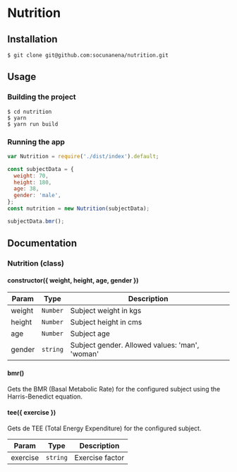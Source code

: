 # Nutrition

## Installation

```shell
$ git clone git@github.com:socunanena/nutrition.git
```

## Usage

### Building the project

```shell
$ cd nutrition
$ yarn
$ yarn run build
```

### Running the app

```javascript
var Nutrition = require('./dist/index').default;

const subjectData = {
  weight: 70,
  height: 180,
  age: 38,
  gender: 'male',
};
const nutrition = new Nutrition(subjectData);

subjectData.bmr();
```

## Documentation

### Nutrition (class)

#### constructor({ weight, height, age, gender })

| Param | Type | Description |
| --- | --- | --- |
| weight | <code>Number</code> | Subject weight in kgs |
| height | <code>Number</code> | Subject height in cms |
| age | <code>Number</code> | Subject age |
| gender | <code>string</code> | Subject gender. Allowed values: 'man', 'woman' |

#### bmr()
Gets the BMR (Basal Metabolic Rate) for the configured subject using the Harris-Benedict equation.

#### tee({ exercise })
Gets de TEE (Total Energy Expenditure) for the configured subject.

| Param | Type | Description |
| --- | --- | --- |
| exercise | <code>string</code> | Exercise factor |
